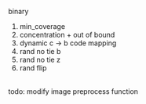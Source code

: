 binary
1. min_coverage
2. concentration + out of bound
3. dynamic c -> b code mapping
4. rand no tie b
5. rand no tie z
6. rand flip <br>
<br>
todo: modify image preprocess function
